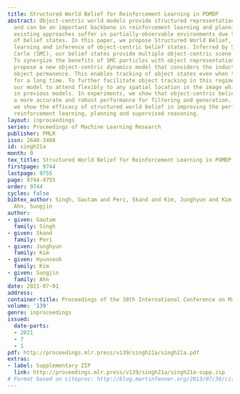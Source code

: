 ```yaml
---
title: Structured World Belief for Reinforcement Learning in POMDP
abstract: Object-centric world models provide structured representation of the scene
  and can be an important backbone in reinforcement learning and planning. However,
  existing approaches suffer in partially-observable environments due to the lack
  of belief states. In this paper, we propose Structured World Belief, a model for
  learning and inference of object-centric belief states. Inferred by Sequential Monte
  Carlo (SMC), our belief states provide multiple object-centric scene hypotheses.
  To synergize the benefits of SMC particles with object representations, we also
  propose a new object-centric dynamics model that considers the inductive bias of
  object permanence. This enables tracking of object states even when they are invisible
  for a long time. To further facilitate object tracking in this regime, we allow
  our model to attend flexibly to any spatial location in the image which was restricted
  in previous models. In experiments, we show that object-centric belief provides
  a more accurate and robust performance for filtering and generation. Furthermore,
  we show the efficacy of structured world belief in improving the performance of
  reinforcement learning, planning and supervised reasoning.
layout: inproceedings
series: Proceedings of Machine Learning Research
publisher: PMLR
issn: 2640-3498
id: singh21a
month: 0
tex_title: Structured World Belief for Reinforcement Learning in POMDP
firstpage: 9744
lastpage: 9755
page: 9744-9755
order: 9744
cycles: false
bibtex_author: Singh, Gautam and Peri, Skand and Kim, Junghyun and Kim, Hyunseok and
  Ahn, Sungjin
author:
- given: Gautam
  family: Singh
- given: Skand
  family: Peri
- given: Junghyun
  family: Kim
- given: Hyunseok
  family: Kim
- given: Sungjin
  family: Ahn
date: 2021-07-01
address:
container-title: Proceedings of the 38th International Conference on Machine Learning
volume: '139'
genre: inproceedings
issued:
  date-parts:
  - 2021
  - 7
  - 1
pdf: http://proceedings.mlr.press/v139/singh21a/singh21a.pdf
extras:
- label: Supplementary ZIP
  link: http://proceedings.mlr.press/v139/singh21a/singh21a-supp.zip
# Format based on citeproc: http://blog.martinfenner.org/2013/07/30/citeproc-yaml-for-bibliographies/
---
```

